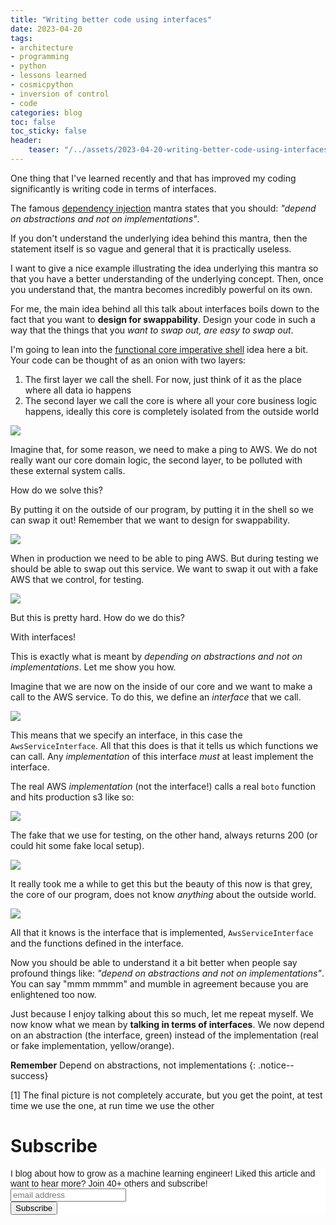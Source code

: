 ```yaml
---
title: "Writing better code using interfaces"
date: 2023-04-20
tags:
- architecture
- programming
- python
- lessons learned
- cosmicpython
- inversion of control
- code
categories: blog
toc: false
toc_sticky: false
header:
    teaser: "/../assets/2023-04-20-writing-better-code-using-interfaces/thumbnail.png"
---
```


One thing that I've learned recently and that has improved my coding significantly is writing code in terms of interfaces. 

The famous [dependency injection](https://en.wikipedia.org/wiki/Dependency_injection#:~:text=In%20software%20engineering%2C%20dependency%20injection,leading%20to%20loosely%20coupled%20programs.) mantra states that you should: *"depend on abstractions and not on implementations"*. 

If you don't understand the underlying idea behind this mantra, then the statement itself is so vague and general that it is practically useless.

I want to give a nice example illustrating the idea underlying this mantra so that you have a better understanding of the underlying concept. Then, once you understand that, the mantra becomes incredibly powerful on its own.

For me, the main idea behind all this talk about interfaces boils down to the fact that you want to **design for swappability**.
Design your code in such a way that the things that you *want to swap out, are easy to swap out*.

I'm going to lean into the [functional core imperative shell](https://www.destroyallsoftware.com/screencasts/catalog/functional-core-imperative-shell) idea here a bit. Your code can be thought of as an onion with two layers:

1.  The first layer we call the shell. For now, just think of it as the place where all data io happens
2.  The second layer we call the core is where all your core business logic happens, ideally this core is completely isolated from the outside world

![](/../assets/2023-04-20-writing-better-code-using-interfaces/2023-04-20-18-33-58.png)

Imagine that, for some reason, we need to make a ping to AWS. We do not really want our core domain logic, the second layer, to be polluted with these external system calls. 

How do we solve this? 

By putting it on the outside of our program, by putting it in the shell so we can swap it out! Remember that we want to design for swappability.

![](/../assets/2023-04-20-writing-better-code-using-interfaces/2023-04-20-18-37-13.png)

When in production we need to be able to ping AWS. But during testing we should be able to swap out this service. We want to swap it out with a fake AWS that we control, for testing.

![](/../assets/2023-04-20-writing-better-code-using-interfaces/2023-04-20-18-39-10.png)

But this is pretty hard. How do we do this? 

With interfaces!

This is exactly what is meant by *depending on abstractions and not on implementations*. Let me show you how.

Imagine that we are now on the inside of our core and we want to make a call to the AWS service. To do this, we define an *interface* that we call.

![](/../assets/2023-04-20-writing-better-code-using-interfaces/2023-04-20-18-42-48.png)

This means that we specify an interface, in this case the `AwsServiceInterface`. All that this does is that it tells us which functions we can call. Any *implementation* of this interface *must* at least implement the interface.

The real AWS *implementation* (not the interface!) calls a real `boto` function and hits production s3 like so:


![](/../assets/2023-04-20-writing-better-code-using-interfaces/2023-04-20-18-45-34.png)

The fake that we use for testing, on the other hand, always returns 200 (or could hit some fake local setup).

![](/../assets/2023-04-20-writing-better-code-using-interfaces/2023-04-20-18-46-56.png)

It really took me a while to get this but the beauty of this now is that grey, the core of our program, does not know *anything* about the outside world. 

![](/../assets/2023-04-20-writing-better-code-using-interfaces/2023-04-20-18-51-45.png)


All that it knows is the interface that is implemented, `AwsServiceInterface` and the functions defined in the interface.

Now you should be able to understand it a bit better when people say profound things like: *"depend on abstractions and not on implementations"*. You can say "mmm mmmm" and mumble in agreement because you are enlightened too now. 

Just because I enjoy talking about this so much, let me repeat myself. We now know what we mean by **talking in terms of interfaces**. We now depend on an abstraction (the interface, green) instead of the implementation (real or fake implementation, yellow/orange).

**Remember** Depend on abstractions, not implementations
{: .notice--success}

[1] The final picture is not completely accurate, but you get the point, at test time we use the one, at run time we use the other


# Subscribe
<!-- Begin Mailchimp Signup Form -->
<link href="//cdn-images.mailchimp.com/embedcode/horizontal-slim-10_7.css" rel="stylesheet" type="text/css">
<style type="text/css">
#mc_embed_signup{background:#fff; clear:left; font:14px Helvetica,Arial,sans-serif; width:100%;}
/* Add your own Mailchimp form style overrides in your site stylesheet or in this style block.
    We recommend moving this block and the preceding CSS link to the HEAD of your HTML file. */
</style>
<div id="mc_embed_signup">
<form action="https://gmail.us3.list-manage.com/subscribe/post?u=92fe86c389878585bc87837e8&amp;id=50543deff9" method="post" id="mc-embedded-subscribe-form" name="mc-embedded-subscribe-form" class="validate" target="_blank" novalidate>
    <div id="mc_embed_signup_scroll">
<label for="mce-EMAIL">I blog about how to grow as a machine learning engineer! Liked this article and want to hear more? Join 40+ others and subscribe!</label>
<input type="email" value="" name="EMAIL" class="email" id="mce-EMAIL" placeholder="email address" required>
    <!-- real people should not fill this in and expect good things - do not remove this or risk form bot signups-->
    <div style="position: absolute; left: -5000px;" aria-hidden="true"><input type="text" name="b_92fe86c389878585bc87837e8_50543deff9" tabindex="-1" value=""></div>
    <div class="clear"><input type="submit" value="Subscribe" name="subscribe" id="mc-embedded-subscribe" class="button"></div>
    </div>
</form>
</div>
<!--End mc_embed_signup-->
    